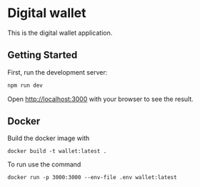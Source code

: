 # Digital wallet
This is the digital wallet application.

## Getting Started

First, run the development server:

```bash
npm run dev
```

Open [http://localhost:3000](http://localhost:3000) with your browser to see the result.

## Docker

Build the docker image with

```
docker build -t wallet:latest .
```

To run use the command

```
docker run -p 3000:3000 --env-file .env wallet:latest
```